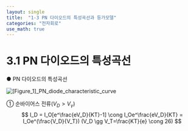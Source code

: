 ```yaml
---
layout: single
title:  "1-3 PN 다이오드의 특성곡선과 등가모델"
categories: "전자회로"
use_math: true
---
```


# 3.1 PN 다이오드의 특성곡선

● PN 다이오드의 특성곡선

![[Figure_1]_PN_diode_characteristic_curve]({{site.url}}/images/2024-03-31-first/[Figure_1]_PN_diode_characteristic_curve-1712025739270-3.png)

① 순바이어스 전류($V_D>V_\gamma$)
$$
I_D = I_O[e^\frac{eV_D}{KT}-1] \cong I_Oe^\frac{eV_D}{KT} = I_Oe^(\frac{V_D}{V_T}) (V_D \gg V_T=\frac{KT}{e} \cong 26)
$$